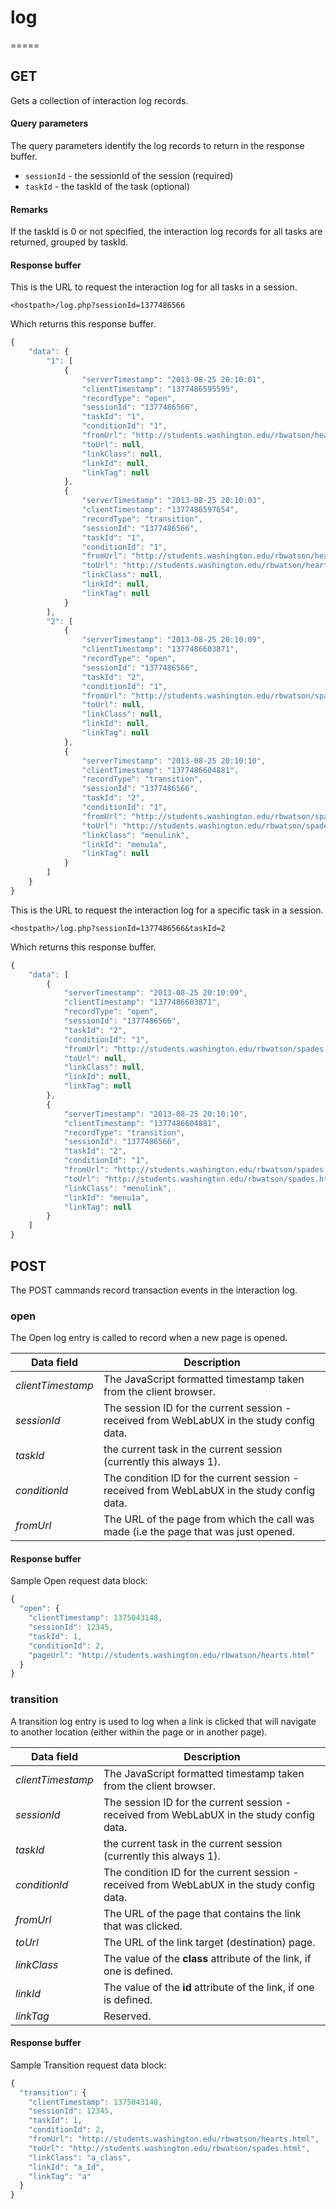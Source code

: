 # log
=====
## GET

Gets a collection of interaction log records.

#### Query parameters
The query parameters identify the log records to return in the response buffer.

* ```sessionId``` - the sessionId of the session (required)
* ```taskId``` - the taskId of the task (optional)

#### Remarks

If the taskId is 0 or not specified, the interaction log records for all tasks are returned, grouped by taskId.

#### Response buffer

This is the URL to request the interaction log for all tasks in a session.

```
<hostpath>/log.php?sessionId=1377486566
```

Which returns this response buffer.

```javascript
{
    "data": {
        "1": [
            {
                "serverTimestamp": "2013-08-25 20:10:01",
                "clientTimestamp": "1377486595595",
                "recordType": "open",
                "sessionId": "1377486566",
                "taskId": "1",
                "conditionId": "1",
                "fromUrl": "http://students.washington.edu/rbwatson/hearts.html",
                "toUrl": null,
                "linkClass": null,
                "linkId": null,
                "linkTag": null
            },
            {
                "serverTimestamp": "2013-08-25 20:10:03",
                "clientTimestamp": "1377486597654",
                "recordType": "transition",
                "sessionId": "1377486566",
                "taskId": "1",
                "conditionId": "1",
                "fromUrl": "http://students.washington.edu/rbwatson/hearts.html",
                "toUrl": "http://students.washington.edu/rbwatson/hearts.html#l1",
                "linkClass": null,
                "linkId": null,
                "linkTag": null
            }
        ],
        "2": [
            {
                "serverTimestamp": "2013-08-25 20:10:09",
                "clientTimestamp": "1377486603871",
                "recordType": "open",
                "sessionId": "1377486566",
                "taskId": "2",
                "conditionId": "1",
                "fromUrl": "http://students.washington.edu/rbwatson/spades.html",
                "toUrl": null,
                "linkClass": null,
                "linkId": null,
                "linkTag": null
            },
            {
                "serverTimestamp": "2013-08-25 20:10:10",
                "clientTimestamp": "1377486604881",
                "recordType": "transition",
                "sessionId": "1377486566",
                "taskId": "2",
                "conditionId": "1",
                "fromUrl": "http://students.washington.edu/rbwatson/spades.html",
                "toUrl": "http://students.washington.edu/rbwatson/spades.html#la",
                "linkClass": "menulink",
                "linkId": "menu1a",
                "linkTag": null
            }
        ]
    }
}
```
This is the URL to request the interaction log for a specific task in a session.

```
<hostpath>/log.php?sessionId=1377486566&taskId=2
```

Which returns this response buffer.

```javascript
{
    "data": [
        {
            "serverTimestamp": "2013-08-25 20:10:09",
            "clientTimestamp": "1377486603871",
            "recordType": "open",
            "sessionId": "1377486566",
            "taskId": "2",
            "conditionId": "1",
            "fromUrl": "http://students.washington.edu/rbwatson/spades.html",
            "toUrl": null,
            "linkClass": null,
            "linkId": null,
            "linkTag": null
        },
        {
            "serverTimestamp": "2013-08-25 20:10:10",
            "clientTimestamp": "1377486604881",
            "recordType": "transition",
            "sessionId": "1377486566",
            "taskId": "2",
            "conditionId": "1",
            "fromUrl": "http://students.washington.edu/rbwatson/spades.html",
            "toUrl": "http://students.washington.edu/rbwatson/spades.html#la",
            "linkClass": "menulink",
            "linkId": "menu1a",
            "linkTag": null
        }
    ]
}
```
## POST

The POST cammands record transaction events in the interaction log.

### open

The Open log entry is called to record when a new page is opened.

| Data field | Description |
|--------------|------------------------------------------------------------------| 
| *clientTimestamp* | The JavaScript formatted timestamp taken from the client browser. |
| *sessionId* | The session ID for the current session - received from WebLabUX in the study config data. |
| *taskId* | the current task in the current session (currently this always 1). |
| *conditionId* | The condition ID for the current session - received from WebLabUX in the study config data. |
| *fromUrl* |  The URL of the page from which the call was made (i.e the page that was just opened. |

#### Response buffer
Sample Open request data block:
```javascript
{
  "open": {
    "clientTimestamp": 1375043148,
    "sessionId": 12345,
    "taskId": 1,
    "conditionId": 2,
    "pageUrl": "http://students.washington.edu/rbwatson/hearts.html"
  }
}
```

###	transition

A transition log entry is used to log when a link is clicked that will navigate to another location (either within the page or in another page).

| Data field | Description |
|--------------|------------------------------------------------------------------| 
| *clientTimestamp* | The JavaScript formatted timestamp taken from the client browser. |
| *sessionId* | The session ID for the current session - received from WebLabUX in the study config data. |
| *taskId* | the current task in the current session (currently this always 1). |
| *conditionId* | The condition ID for the current session - received from WebLabUX in the study config data. |
| *fromUrl* |  The URL of the page that contains the link that was clicked. |
| *toUrl* |  The URL of the link target (destination) page. |
| *linkClass* |  The value of the **class** attribute of the link, if one is defined. |
| *linkId*   |  The value of the **id** attribute of the link, if one is defined. |
| *linkTag* | Reserved. |


#### Response buffer

Sample Transition request data block:
```javascript
{
  "transition": {
    "clientTimestamp": 1375043148,
    "sessionId": 12345,
    "taskId": 1,
    "conditionId": 2,
    "fromUrl": "http://students.washington.edu/rbwatson/hearts.html",
    "toUrl": "http://students.washington.edu/rbwatson/spades.html",
    "linkClass": "a_class",
    "linkId": "a_Id",
    "linkTag": "a"
  }
}
```
